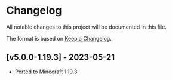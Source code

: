 # Changelog
All notable changes to this project will be documented in this file.

The format is based on [Keep a Changelog].

## [v5.0.0-1.19.3] - 2023-05-21
- Ported to Minecraft 1.19.3

[Keep a Changelog]: https://keepachangelog.com/en/1.0.0/
